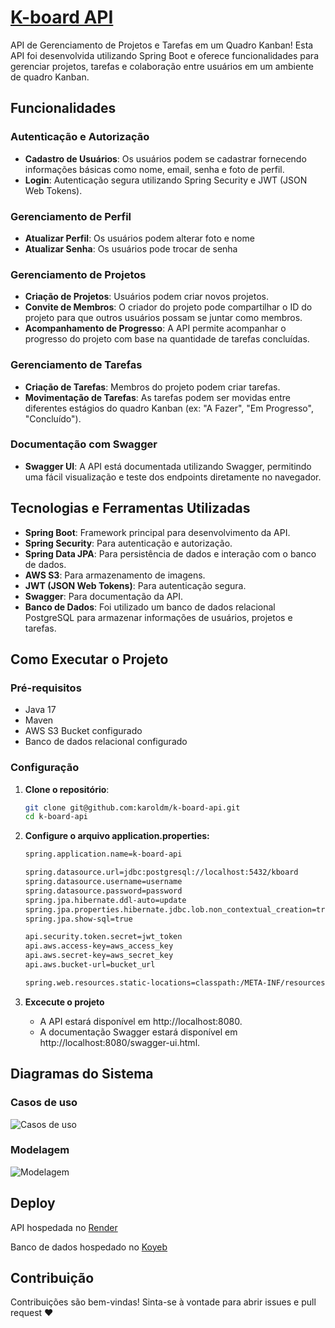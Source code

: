 # [K-board API](https://k-board-api.onrender.com/swagger-ui/index.html)

API de Gerenciamento de Projetos e Tarefas em um Quadro Kanban! Esta API foi desenvolvida utilizando Spring Boot e oferece funcionalidades para gerenciar projetos, tarefas e colaboração entre usuários em um ambiente de quadro Kanban.

## Funcionalidades

### Autenticação e Autorização
- **Cadastro de Usuários**: Os usuários podem se cadastrar fornecendo informações básicas como nome, email, senha e foto de perfil.
- **Login**: Autenticação segura utilizando Spring Security e JWT (JSON Web Tokens).

### Gerenciamento de Perfil
- **Atualizar Perfil**: Os usuários podem alterar foto e nome
- **Atualizar Senha**: Os usuários pode trocar de senha

### Gerenciamento de Projetos
- **Criação de Projetos**: Usuários podem criar novos projetos.
- **Convite de Membros**: O criador do projeto pode compartilhar o ID do projeto para que outros usuários possam se juntar como membros.
- **Acompanhamento de Progresso**: A API permite acompanhar o progresso do projeto com base na quantidade de tarefas concluídas.

### Gerenciamento de Tarefas
- **Criação de Tarefas**: Membros do projeto podem criar tarefas.
- **Movimentação de Tarefas**: As tarefas podem ser movidas entre diferentes estágios do quadro Kanban (ex: "A Fazer", "Em Progresso", "Concluído").

### Documentação com Swagger
- **Swagger UI**: A API está documentada utilizando Swagger, permitindo uma fácil visualização e teste dos endpoints diretamente no navegador.

## Tecnologias e Ferramentas Utilizadas

- **Spring Boot**: Framework principal para desenvolvimento da API.
- **Spring Security**: Para autenticação e autorização.
- **Spring Data JPA**: Para persistência de dados e interação com o banco de dados.
- **AWS S3**: Para armazenamento de imagens.
- **JWT (JSON Web Tokens)**: Para autenticação segura.
- **Swagger**: Para documentação da API.
- **Banco de Dados**: Foi utilizado um banco de dados relacional PostgreSQL para armazenar informações de usuários, projetos e tarefas.

## Como Executar o Projeto

### Pré-requisitos
- Java 17
- Maven
- AWS S3 Bucket configurado
- Banco de dados relacional configurado

### Configuração

1. **Clone o repositório**:
   ```bash
   git clone git@github.com:karoldm/k-board-api.git
   cd k-board-api
   ```

2. **Configure o arquivo application.properties:**
    ```bash
   spring.application.name=k-board-api
    
    spring.datasource.url=jdbc:postgresql://localhost:5432/kboard
    spring.datasource.username=username
    spring.datasource.password=password
    spring.jpa.hibernate.ddl-auto=update
    spring.jpa.properties.hibernate.jdbc.lob.non_contextual_creation=true
    spring.jpa.show-sql=true
    
    api.security.token.secret=jwt_token
    api.aws.access-key=aws_access_key
    api.aws.secret-key=aws_secret_key
    api.aws.bucket-url=bucket_url
    
    spring.web.resources.static-locations=classpath:/META-INF/resources/,classpath:/resources/,classpath:/static/,classpath:/public/
   ```
3. **Excecute o projeto**
   - A API estará disponível em http://localhost:8080.
   - A documentação Swagger estará disponível em http://localhost:8080/swagger-ui.html.


## Diagramas do Sistema

### Casos de uso
![Casos de uso](/doc/use-cases.jpg)

### Modelagem
![Modelagem](/doc/model.jpg)


## Deploy
API hospedada no [Render](https://render.com/)

Banco de dados hospedado no [Koyeb](https://app.koyeb.com/)


## Contribuição
Contribuições são bem-vindas! Sinta-se à vontade para abrir issues e pull request ❤️
